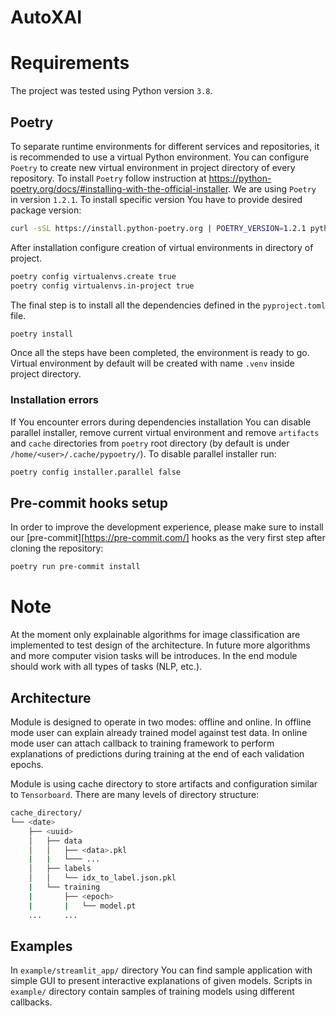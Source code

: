 # AutoXAI

# Requirements

The project was tested using Python version `3.8`.

## Poetry

To separate runtime environments for different services and repositories, it is
recommended to use a virtual Python environment. You can configure `Poetry` to
create new virtual environment in project directory of every repository. To
install `Poetry` follow instruction at https://python-poetry.org/docs/#installing-with-the-official-installer. We are using `Poetry` in version
`1.2.1`. To install specific version You have to provide desired package
version:
```bash
curl -sSL https://install.python-poetry.org | POETRY_VERSION=1.2.1 python3 -
```

After installation configure creation of virtual environments in directory
of project.
```bash
poetry config virtualenvs.create true
poetry config virtualenvs.in-project true
```

The final step is to install all the dependencies defined in the
`pyproject.toml` file.

```bash
poetry install
```

Once all the steps have been completed, the environment is ready to go.
Virtual environment by default will be created with name `.venv` inside
project directory.

### Installation errors

If You encounter errors during dependencies installation You can disable
parallel installer, remove current virtual environment and remove `artifacts`
and `cache` directories from `poetry` root directory (by default is under
`/home/<user>/.cache/pypoetry/`). To disable parallel installer run:
```bash
poetry config installer.parallel false
```

## Pre-commit hooks setup

In order to improve the development experience, please make sure to install
our [pre-commit][https://pre-commit.com/] hooks as the very first step after
cloning the repository:

```bash
poetry run pre-commit install
```

# Note

At the moment only explainable algorithms for image classification are
implemented to test design of the architecture. In future more algorithms
and more computer vision tasks will be introduces. In the end module should
work with all types of tasks (NLP, etc.).

## Architecture

Module is designed to operate in two modes: offline and online. In offline
mode user can explain already trained model against test data. In online
mode user can attach callback to training framework to perform explanations
of predictions during training at the end of each validation epochs.

Module is using cache directory to store artifacts and configuration similar
to `Tensorboard`. There are many levels of directory structure:
```bash
cache_directory/
└── <date>
    ├── <uuid>
    │   ├── data
    │   │   ├── <data>.pkl
    |   |   └─── ...
    │   ├── labels
    │   │   └── idx_to_label.json.pkl
    |   └── training
    |       ├── <epoch>
    |       |   └── model.pt
    ...     ...
```

## Examples

In `example/streamlit_app/` directory You can find sample application with
simple GUI to present interactive explanations of given models.
Scripts in `example/` directory contain samples of training models using
different callbacks.
